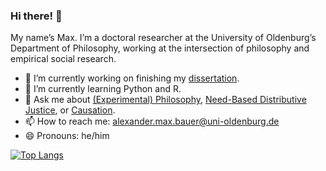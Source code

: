 ### Hi there! 👋

My name’s Max. I’m a doctoral researcher at the University of Oldenburg’s Department of Philosophy, working at the intersection of philosophy and empirical social research.

- 🔭 I’m currently working on finishing my [dissertation](https://github.com/alephmembeth/need-dissertation).
- 🌱 I’m currently learning Python and R.
- 💬 Ask me about [(Experimental) Philosophy](https://plato.stanford.edu/entries/experimental-philosophy/), [Need-Based Distributive Justice](https://plato.stanford.edu/entries/needs/), or [Causation](https://plato.stanford.edu/entries/causation-metaphysics/).
- 📫 How to reach me: <alexander.max.bauer@uni-oldenburg.de>
- 😄 Pronouns: he/him

[![Top Langs](https://github-readme-stats.vercel.app/api/top-langs/?username=alephmembeth&langs_count=10&layout=compact&theme=tokyonight)](https://github.com/alephmembeth/github-readme-stats)
